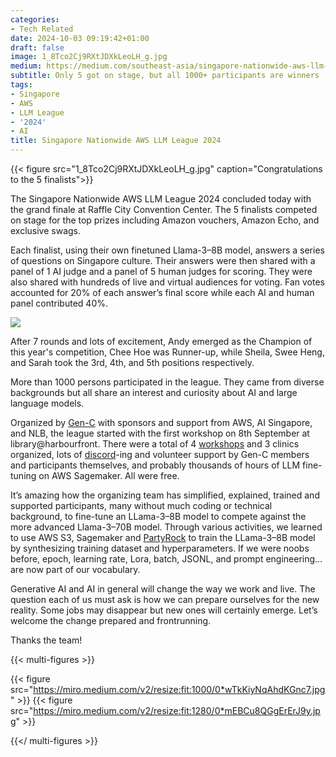 ```yaml
---
categories:
- Tech Related
date: 2024-10-03 09:19:42+01:00
draft: false
image: 1_8Tco2Cj9RXtJDXkLeoLH_g.jpg
medium: https://medium.com/southeast-asia/singapore-nationwide-aws-llm-league-2024-5cf53f56b644
subtitle: Only 5 got on stage, but all 1000+ participants are winners
tags:
- Singapore
- AWS
- LLM League
- '2024'
- AI
title: Singapore Nationwide AWS LLM League 2024
---
```

{{< figure src="1_8Tco2Cj9RXtJDXkLeoLH_g.jpg" caption="Congratulations to the 5 finalists">}}

The Singapore Nationwide AWS LLM League 2024 concluded today with the grand finale at Raffle City Convention Center. The 5 finalists competed on stage for the top prizes including Amazon vouchers, Amazon Echo, and exclusive swags.

Each finalist, using their own finetuned Llama-3–8B model, answers a series of questions on Singapore culture. Their answers were then shared with a panel of 1 AI judge and a panel of 5 human judges for scoring. They were also shared with hundreds of live and virtual audiences for voting. Fan votes accounted for 20% of each answer’s final score while each AI and human panel contributed 40%.

![](https://miro.medium.com/v2/resize:fit:700/1*IG1Fl64nIFj1qIzN5oyHdA.jpeg)

After 7 rounds and lots of excitement, Andy emerged as the Champion of this year's competition, Chee Hoe was Runner-up, while Sheila, Swee Heng, and Sarah took the 3rd, 4th, and 5th positions respectively.

More than 1000 persons participated in the league. They came from diverse backgrounds but all share an interest and curiosity about AI and large language models.

Organized by [Gen-C](https://gen-c.info/) with sponsors and support from AWS, AI Singapore, and NLB, the league started with the first workshop on 8th September at library@harbourfront. There were a total of 4 [workshops](https://gen-c.info/workshops.html) and 3 clinics organized, lots of [discord](https://discord.com/channels/1269116420776792177/1269116421217062982)\-ing and volunteer support by Gen-C members and participants themselves, and probably thousands of hours of LLM fine-tuning on AWS Sagemaker. All were free.

It’s amazing how the organizing team has simplified, explained, trained and supported participants, many without much coding or technical background, to fine-tune an LLama-3–8B model to compete against the more advanced Llama-3–70B model. Through various activities, we learned to use AWS S3, Sagemaker and [PartyRock](https://partyrock.aws/u/TheRayG/PmL1RViBp/AWS-LOL-Datasets-Generator) to train the LLama-3–8B model by synthesizing training dataset and hyperparameters. If we were noobs before, epoch, learning rate, Lora, batch, JSONL, and prompt engineering… are now part of our vocabulary.

Generative AI and AI in general will change the way we work and live. The question each of us must ask is how we can prepare ourselves for the new reality. Some jobs may disappear but new ones will certainly emerge. Let’s welcome the change prepared and frontrunning.

Thanks the team!

{{< multi-figures  >}}

{{< figure src="https://miro.medium.com/v2/resize:fit:1000/0*wTkKiyNqAhdKGnc7.jpg" >}}
{{< figure src="https://miro.medium.com/v2/resize:fit:1280/0*mEBCu8QGgErErJ9y.jpg" >}}

{{</ multi-figures >}}
